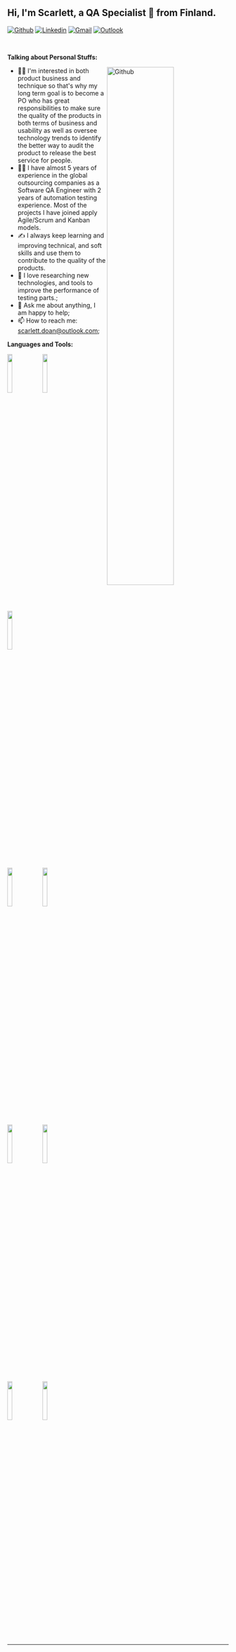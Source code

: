 <!-- Your title -->
## Hi, I'm Scarlett, a QA Specialist 🚀 from Finland.

<!-- Your badges
You can use the website to generate badges: https://shields.io/
-->

[![Github](https://img.shields.io/badge/-Github-000?style=flat&logo=Github&logoColor=white)](https://github.com/scarlett-doan)
[![Linkedin](https://img.shields.io/badge/-LinkedIn-blue?style=flat&logo=Linkedin&logoColor=white)](https://www.linkedin.com/in/scarlett-doan/)
[![Gmail](https://img.shields.io/badge/-Gmail-c14438?style=flat&logo=Gmail&logoColor=white)](mailto:scarlett.doanle@gmail.com)
[![Outlook](https://img.shields.io/badge/-Outlook-0078D4?style=flat&logo=Microsoft-Outlook&logoColor=white)](mailto:scarlett.doan@outlook.com)

&nbsp;

<!-- Talking about you -->
**Talking about Personal Stuffs:**

<!-- Any image aligned to the right. Beware the width -->
<img width="55%" align="right" alt="Github" src="https://raw.githubusercontent.com/onimur/.github/master/.resources/git-header.svg" />

- 👩‍💼 I'm interested in both product business and technique so that's why my long term goal is to become a PO who has great responsibilities to make sure the quality of the products in both terms of business and usability as well as oversee technology trends to identify the better way to audit the product to release the best service for people.
- 👩‍💻 I have almost 5 years of experience in the global outsourcing companies as a Software QA Engineer with 2 years of automation testing experience. Most of the projects I have joined apply Agile/Scrum and Kanban models.
- ✍️​ I always keep learning and improving technical, and soft skills and use them to contribute to the quality of the products.
- 🌟 I love researching new technologies, and tools to improve the performance of testing parts.;
- 💬 Ask me about anything, I am happy to help;
- 📫 How to reach me: scarlett.doan@outlook.com;

**Languages and Tools:** 

<!-- Your github readme stats
You can use this api: https://github.com/anuraghazra/github-readme-stats
-->
<p>
  <!-- Your languages and tools. Be careful with the alignment. 
  You can use this sites to get logos: https://www.vectorlogo.zone or https://simpleicons.org/
  -->
  <code><img width="15%" align="center" src="https://www.vectorlogo.zone/logos/python/python-ar21.svg"></code>
  <code><img width="15%" align="center" src="https://www.vectorlogo.zone/logos/javascript/javascript-horizontal.svg"></code>
  <code><img width="15%" align="center" src="https://www.vectorlogo.zone/logos/java/java-ar21.svg"></code>
  <br />
  <code><img width="15%" align="center" src="https://www.vectorlogo.zone/logos/cucumberio/cucumberio-ar21.svg"></code>
  <code><img width="15%" align="center" src="https://www.vectorlogo.zone/logos/jenkins/jenkins-ar21.svg"></code>
  <br/>
  <code><img width="15%" align="center" src="https://www.vectorlogo.zone/logos/gitlab/gitlab-ar21.svg"></code>
   <code><img width="15%" align="center" src="https://www.vectorlogo.zone/logos/atlassian_jira/atlassian_jira-ar21.svg"></code>
  <br />
  <code><img width="15%" align="center" src="https://www.vectorlogo.zone/logos/oracle/oracle-ar21.svg"></code>
  <code><img width="15%" align="center" src="https://www.vectorlogo.zone/logos/sqlite/sqlite-ar21.svg"></code>
  
</p>



---

